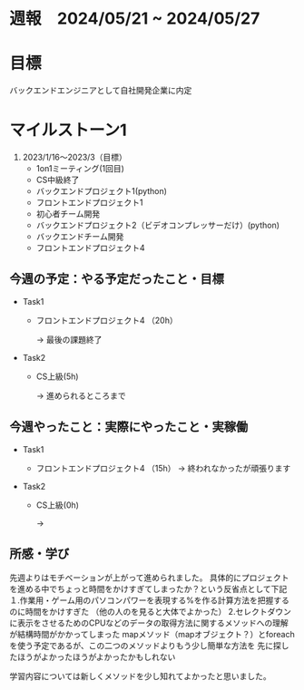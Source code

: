 
# 週報　2024/05/21 ~ 2024/05/27

# 目標
バックエンドエンジニアとして自社開発企業に内定

# マイルストーン1

1. 2023/1/16〜2023/3（目標）
   - 1on1ミーティング(1回目)
   - CS中級終了
   - バックエンドプロジェクト1(python)
   - フロントエンドプロジェクト1
   - 初心者チーム開発
   - バックエンドプロジェクト2（ビデオコンプレッサーだけ）(python)
   - バックエンドチーム開発
   - フロントエンドプロジェクト4


## 今週の予定：やる予定だったこと・目標
- Task1
    - フロントエンドプロジェクト4 （20h）
        
        → 最後の課題終了

- Task2
    -  CS上級(5h)
        
        → 進められるところまで



## 今週やったこと：実際にやったこと・実稼働
- Task1
    - フロントエンドプロジェクト4 （15h） 
        → 終われなかったが頑張ります
    
- Task2
    -  CS上級(0h)

        → 

    
## 所感・学び
先週よりはモチベーションが上がって進められました。
具体的にプロジェクトを進める中でちょっと時間をかけすぎてしまったか？という反省点として下記
１.作業用・ゲーム用のパソコンパワーを表現する%を作る計算方法を把握するのに時間をかけすぎた
（他の人のを見ると大体でよかった）
2.セレクトダウンに表示をさせるためのCPUなどのデータの取得方法に関するメソッドへの理解が結構時間がかかってしまった
mapメソッド（mapオブジェクト？）とforeachを使う予定であるが、この二つのメソッドよりもう少し簡単な方法を
先に探したほうがよかったほうがよかったかもしれない




学習内容については新しくメソッドを少し知れてよかったと思いました。




